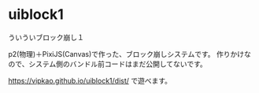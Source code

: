 # uiblock1
ういういブロック崩し１

p2(物理)＋PixiJS(Canvas)で作った、ブロック崩しシステムです。
作りかけなので、システム側のバンドル前コードはまだ公開してないです。

https://vipkao.github.io/uiblock1/dist/
で遊べます。

